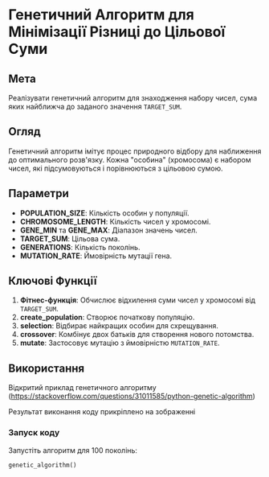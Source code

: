 # Генетичний Алгоритм для Мінімізації Різниці до Цільової Суми

## Мета

Реалізувати генетичний алгоритм для знаходження набору чисел, сума яких найближча до заданого значення `TARGET_SUM`.

## Огляд

Генетичний алгоритм імітує процес природного відбору для наближення до оптимального розв'язку. Кожна "особина" (хромосома) є набором чисел, які підсумовуються і порівнюються з цільовою сумою.

## Параметри

- **POPULATION_SIZE**: Кількість особин у популяції.
- **CHROMOSOME_LENGTH**: Кількість чисел у хромосомі.
- **GENE_MIN** та **GENE_MAX**: Діапазон значень чисел.
- **TARGET_SUM**: Цільова сума.
- **GENERATIONS**: Кількість поколінь.
- **MUTATION_RATE**: Ймовірність мутації гена.

## Ключові Функції

1. **Фітнес-функція**: Обчислює відхилення суми чисел у хромосомі від `TARGET_SUM`.
2. **create_population**: Створює початкову популяцію.
3. **selection**: Відбирає найкращих особин для схрещування.
4. **crossover**: Комбінує двох батьків для створення нового потомства.
5. **mutate**: Застосовує мутацію з ймовірністю `MUTATION_RATE`.

## Використання
Відкритий приклад генетичного алгоритму (https://stackoverflow.com/questions/31011585/python-genetic-algorithm)

Результат виконання коду прикріплено на зображенні
### Запуск коду

Запустіть алгоритм для 100 поколінь:
```python
genetic_algorithm()
